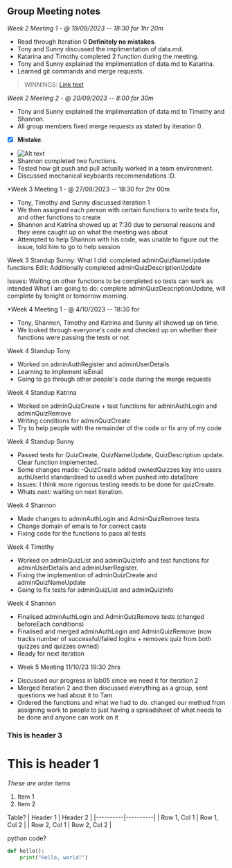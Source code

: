 ## Group Meeting notes

*Week 2 Meeting 1 - @ 19/09/2023 -- 18:30 for 1hr 20m*
- Read through Iteration 0 **Definitely no mistakes**.
- Tony and Sunny discussed the implimentation of data.md.
- Katarina and Timothy completed 2 function during the meeting.
- Tony and Sunny explained the implimentation of data.md to Katarina.
- Learned git commands and merge requests.

> WINNINGS: [Link text](https://www.winnings.com.au/)

*Week 2 Meeting 2 - @ 20/09/2023 -- 8:00 for 30m*
- Tony and Sunny explained the implimentation of data.md to Timothy and Shannon.
- All group members fixed merge requests as stated by iteration 0.
- [x] **Mistake**.
- ![Alt text](https://i.imgflip.com/73oqh6.png)
- Shannon completed two functions.
- Tested how git push and pull actually worked in a team environment.
- Discussed mechanical keyboards recommendations :D.

*Week 3 Meeting 1 - @ 27/09/2023 -- 18:30 for 2hr 00m
- Tony, Timothy and Sunny discussed iteration 1
- We then assigned each person with certain functions to write tests for, and other functions to create
- Shannon and Katrina showed up at 7:30 due to personal reasons and they were caught up on what the meeting was about
- Attempted to help Shannon with his code, was unable to figure out the issue, told him to go to help session

Week 3 Standup Sunny: 
What I did: completed adminQuizNameUpdate functions
Edit: Additionally completed adminQuizDescriptionUpdate
 
Issues: Waiting on other functions to be completed so tests can work as intended
What I am going to do: complete adminQuizDescriptionUpdate, will complete by tonight or tomorrow morning.

*Week 4 Meeting 1 - @ 4/10/2023 -- 18:30 for
- Tony, Shannon, Timothy and Katrina and Sunny all showed up on time.
- We looked through everyone's code and checked up on whether their functions were passing the tests or not

Week 4 Standup Tony
- Worked on adminAuthRegister and adminUserDetails
- Learning to implement isEmail
- Going to go through other people's code during the merge requests

Week 4 Standup Katrina
- Worked on adminQuizCreate + test functions for adminAuthLogin and adminQuizRemove
- Writing conditions for adminQuizCreate
- Try to help people with the remainder of the code or fix any of my code

Week 4 Standup Sunny
- Passed tests for QuizCreate, QuizNameUpdate, QuizDescription update. Clear function implemented.
- Some changes made: -QuizCreate added ownedQuizzes key into users authUserId standardised to usedId when pushed into dataStore
- Issues: I think more rigorous testing needs to be done for quizCreate.
- Whats next: waiting on next iteration.

Week 4 Shannon
- Made changes to adminAuthLogin and AdminQuizRemove tests
- Change domain of emails to for correct casts
- Fixing code for the functions to pass all tests

Week 4 Timothy
- Worked on adminQuizList and adminQuizInfo and test functions for adminUserDetails and adminUserRegister.
- Fixing the implemention of adminQuizCreate and adminQuizNameUpdate
- Going to fix tests for adminQuizList and adminQuizInfo

Week 4 Shannon
- Finalised adminAuthLogin and AdminQuizRemove tests (changed beforeEach conditions)
- Finalised and merged adminAuthLogin and AdminQuizRemove (now tracks number of successful/failed logins + removes quiz from both quizzes and quizzes owned)
- Ready for next iteration

* Week 5 Meeting 11/10/23 19:30 2hrs
- Discussed our progress in lab05 since we need it for iteration 2
- Merged Iteration 2 and then discussed everything as a group, sent questions we had about it to Tam
- Ordered the functions and what we had to do. changed our method from assigning work to people to just having a spreadsheet of what needs to be done and anyone can work on it

### This is header 3

# This is header 1

*These are order items*
1. Item 1
2. Item 2

Table?
| Header 1 | Header 2 |
|----------|----------|
| Row 1, Col 1 | Row 1, Col 2 |
| Row 2, Col 1 | Row 2, Col 2 |

python code?

```python
def hello():
    print("Hello, world!")
```






